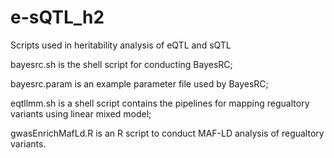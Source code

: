 # e-sQTL_h2
Scripts used in heritability analysis of eQTL and sQTL

bayesrc.sh is the shell script for conducting BayesRC;

bayesrc.param is an example parameter file used by BayesRC;

eqtllmm.sh is a shell script contains the pipelines for mapping regualtory variants using linear mixed model;

gwasEnrichMafLd.R is an R script to conduct MAF-LD analysis of regualtory variants.

